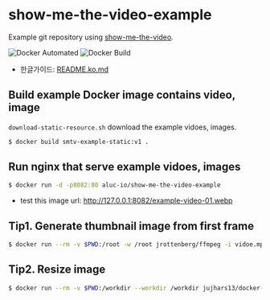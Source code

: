 # show-me-the-video-example
Example git repository using [show-me-the-video][smtv].

![Docker Automated](https://img.shields.io/docker/automated/alucio/show-me-the-video-example.svg)
![Docker Build](https://img.shields.io/docker/build/alucio/show-me-the-video-example.svg)

- 한글가이드: [README.ko.md](./README.ko.md)

## Build example Docker image contains video, image
`download-static-resource.sh` download the example vidoes, images.

```sh
$ docker build smtv-example-static:v1 .
```

## Run nginx that serve example vidoes, images

```sh
$ docker run -d -p8082:80 aluc-io/show-me-the-video-example
```

- test this image url: http://127.0.0.1:8082/example-video-01.webp

## Tip1. Generate thumbnail image from first frame

```sh
$ docker run --rm -v $PWD:/root -w /root jrottenberg/ffmpeg -i vidoe.mp4 -ss 00:00:00.0 -vframes 1 thumbnail.png
```

## Tip2. Resize image

```sh
$ docker run --rm -v $PWD:/workdir --workdir /workdir jujhars13/docker-imagemagick mogrify -resize 64x -quality 100 -path resized.64 original/*.png
```

[smtv]: https://github.com/aluc-io/show-me-the-video

